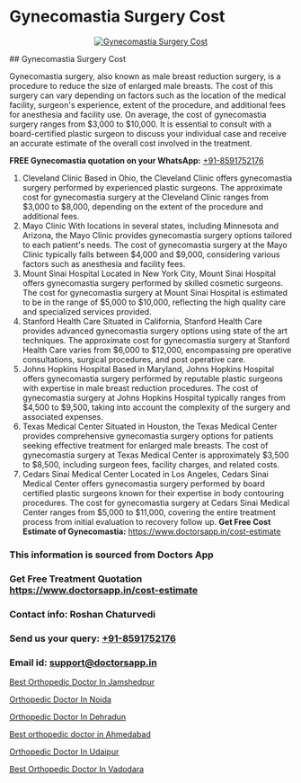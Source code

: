 # Gynecomastia Surgery Cost

<p align="center">
  <a href="null">
    <img src="null" alt="Gynecomastia Surgery Cost">
  </a>
</p>
## Gynecomastia Surgery Cost

Gynecomastia surgery, also known as male breast reduction surgery, is a procedure to reduce the size of enlarged male breasts. The cost of this surgery can vary depending on factors such as the location of the medical facility, surgeon's experience, extent of the procedure, and additional fees for anesthesia and facility use. On average, the cost of gynecomastia surgery ranges from $3,000 to $10,000. It is essential to consult with a board-certified plastic surgeon to discuss your individual case and receive an accurate estimate of the overall cost involved in the treatment.

**FREE Gynecomastia quotation on your WhatsApp:**  [+91-8591752176](https://api.whatsapp.com/send?phone=8591752176)

1) Cleveland Clinic   Based in Ohio, the Cleveland Clinic offers gynecomastia surgery performed by experienced plastic surgeons. The approximate cost for gynecomastia surgery at the Cleveland Clinic ranges from $3,000 to $8,000, depending on the extent of the procedure and additional fees.
2) Mayo Clinic   With locations in several states, including Minnesota and Arizona, the Mayo Clinic provides gynecomastia surgery options tailored to each patient's needs. The cost of gynecomastia surgery at the Mayo Clinic typically falls between $4,000 and $9,000, considering various factors such as anesthesia and facility fees.
3) Mount Sinai Hospital   Located in New York City, Mount Sinai Hospital offers gynecomastia surgery performed by skilled cosmetic surgeons. The cost for gynecomastia surgery at Mount Sinai Hospital is estimated to be in the range of $5,000 to $10,000, reflecting the high quality care and specialized services provided.
4) Stanford Health Care   Situated in California, Stanford Health Care provides advanced gynecomastia surgery options using state of the art techniques. The approximate cost for gynecomastia surgery at Stanford Health Care varies from $6,000 to $12,000, encompassing pre operative consultations, surgical procedures, and post operative care.
5) Johns Hopkins Hospital   Based in Maryland, Johns Hopkins Hospital offers gynecomastia surgery performed by reputable plastic surgeons with expertise in male breast reduction procedures. The cost of gynecomastia surgery at Johns Hopkins Hospital typically ranges from $4,500 to $9,500, taking into account the complexity of the surgery and associated expenses.
6) Texas Medical Center   Situated in Houston, the Texas Medical Center provides comprehensive gynecomastia surgery options for patients seeking effective treatment for enlarged male breasts. The cost of gynecomastia surgery at Texas Medical Center is approximately $3,500 to $8,500, including surgeon fees, facility charges, and related costs.
7) Cedars Sinai Medical Center   Located in Los Angeles, Cedars Sinai Medical Center offers gynecomastia surgery performed by board certified plastic surgeons known for their expertise in body contouring procedures. The cost for gynecomastia surgery at Cedars Sinai Medical Center ranges from $5,000 to $11,000, covering the entire treatment process from initial evaluation to recovery follow up.
**Get Free Cost Estimate of Gynecomastia:** https://www.doctorsapp.in/cost-estimate

### This information is sourced from Doctors App 
### Get Free Treatment Quotation https://www.doctorsapp.in/cost-estimate
### Contact info: Roshan Chaturvedi 
### Send us your query: [+91-8591752176](https://api.whatsapp.com/send?phone=8591752176) 
### Email id: support@doctorsapp.in

[Best Orthopedic Doctor In Jamshedpur](https://www.linkedin.com/pulse/best-orthopedic-doctor-jamshedpur-doctorsapp-chittagong-p10re?trackingId=5WZ7tEx9f0iVijXntCTaUw%3D%3D&lipi=urn%3Ali%3Apage%3Ad_flagship3_company_admin%3BUjs5mcUZR9ewYOKOFkpg2w%3D%3D)

[Orthopedic Doctor In Noida](https://www.linkedin.com/pulse/orthopedic-doctor-noida-doctorsappin-hhcrc?trackingId=dx%2B348RAE2D%2By2vVJNf9YQ%3D%3D&lipi=urn%3Ali%3Apage%3Ad_flagship3_company_admin%3BcTUR6naWQkWjeA%2BR15noZQ%3D%3D)

[Orthopedic Doctor In Dehradun](https://medium.com/@vimalrana22/orthopedic-doctor-in-dehradun-a6c0bcc6ead0)

[Best orthopedic doctor in Ahmedabad](https://medium.com/@manish632504/best-orthopedic-doctor-in-ahmedabad-3091c9eab5cc)

[Orthopedic Doctor In Udaipur](https://doctors-apps.github.io/doctorsapp/orthopedic-doctor-in-udaipur)

[Best Orthopedic Doctor In Vadodara](https://doctors-apps.github.io/doctorsapp/best-orthopedic-doctor-in-vadodara)

